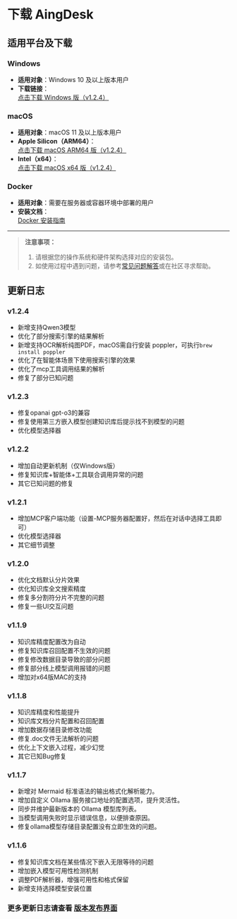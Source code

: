 # 下载 AingDesk

## 适用平台及下载

### Windows
- **适用对象**：Windows 10 及以上版本用户
- **下载链接**：  
  [点击下载 Windows 版（v1.2.4）](https://aingdesk.bt.cn/AingDesk-win-1.2.4-x64.exe)

### macOS
- **适用对象**：macOS 11 及以上版本用户
- **Apple Silicon（ARM64）**：  
  [点击下载 macOS ARM64 版（v1.2.4）](https://aingdesk.bt.cn/AingDesk-mac-1.2.4-arm64.dmg)
- **Intel（x64）**：  
  [点击下载 macOS x64 版（v1.2.4）](https://aingdesk.bt.cn/AingDesk-mac-1.2.4-x64.dmg)

### Docker
- **适用对象**：需要在服务器或容器环境中部署的用户
- **安装文档**：  
  [Docker 安装指南](/docs/Installation/docker.md)

---

> **注意事项：**
> 1. 请根据您的操作系统和硬件架构选择对应的安装包。
> 2. 如使用过程中遇到问题，请参考[常见问题解答](/docs/faq/faq)或在社区寻求帮助。

## 更新日志
### v1.2.4
- 新增支持Qwen3模型
- 优化了部分搜索引擎的结果解析
- 新增支持OCR解析纯图PDF，macOS需自行安装 poppler，可执行`brew install poppler`
- 优化了在智能体场景下使用搜索引擎的效果
- 优化了mcp工具调用结果的解析
- 修复了部分已知问题

### v1.2.3
- 修复opanai gpt-o3的兼容
- 修复使用第三方嵌入模型创建知识库后提示找不到模型的问题
- 优化模型选择器

### v1.2.2
- 增加自动更新机制（仅Windows版）
- 修复知识库+智能体+工具联合调用异常的问题
- 其它已知问题的修复

### v1.2.1
- 增加MCP客户端功能（设置-MCP服务器配置好，然后在对话中选择工具即可）
- 优化模型选择器
- 其它细节调整

### v1.2.0
- 优化文档默认分片效果
- 优化知识库全文搜索精度
- 修复多分割符分片不完整的问题
- 修复一些UI交互问题

### v1.1.9
- 知识库精度配置改为自动
- 修复知识库召回配置不生效的问题
- 修复修改数据目录导致的部分问题
- 修复部分线上模型调用报错的问题
- 增加对x64版MAC的支持

### v1.1.8
- 知识库精度和性能提升
- 知识库文档分片配置和召回配置
- 增加数据存储目录修改功能
- 修复.doc文件无法解析的问题
- 优化上下文嵌入过程，减少幻觉
- 其它已知Bug修复

### v1.1.7
- 新增对 Mermaid 标准语法的输出格式化解析能力。
- 增加自定义 Ollama 服务接口地址的配置选项，提升灵活性。
- 同步并维护最新版本的 Ollama 模型库列表。
- 当模型调用失败时显示错误信息，以便排查原因。
- 修复ollama模型存储目录配置没有立即生效的问题。

### v1.1.6
- 修复知识库文档在某些情况下嵌入无限等待的问题
- 增加嵌入模型可用性检测机制
- 调整PDF解析器，增强可用性和格式保留
- 新增支持选择模型安装位置

### 更多更新日志请查看 [版本发布界面](https://cnb.cool/aingdesk/AingDesk/-/releases)